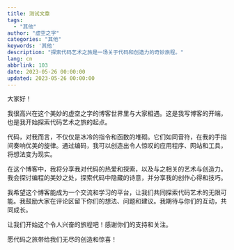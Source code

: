 ```yaml
---
title: 测试文章
tags:
  - "其他"
author: "虚空之字"
categories: "其他"
keywords: '其他'
description: "探索代码艺术之旅是一场关于代码和创造力的奇妙旅程。"
lang: cn
abbrlink: 103
date: 2023-05-26 00:00:00
updated: 2023-05-26 00:00:00
---
```

大家好！

我很高兴在这个美妙的虚空之字的博客世界里与大家相遇。这是我写博客的开端，也是我开始探索代码艺术之旅的起点。

代码，对我而言，不仅仅是冰冷的指令和函数的堆砌。它们如同音符，在我的手指间奏响优美的旋律。通过编码，我可以创造出令人惊叹的应用程序、网站和工具，将想法变为现实。

在这个博客中，我将分享我对代码的热爱和探索，以及与之相关的艺术与创造力。我会探讨编程的美妙之处，探索代码中隐藏的诗意，并分享我的创作心得和技巧。

我希望这个博客能成为一个交流和学习的平台，让我们共同探索代码艺术的无限可能。我鼓励大家在评论区留下你们的想法、问题和建议。我期待与你们的互动，共同成长。

让我们开始这个令人兴奋的旅程吧！感谢你们的支持和关注。

愿代码之旅带给我们无尽的创造和惊喜！